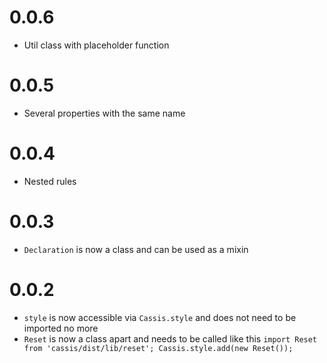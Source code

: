 # 0.0.6

- Util class with placeholder function

# 0.0.5

- Several properties with the same name

# 0.0.4

- Nested rules

# 0.0.3

- `Declaration` is now a class and can be used as a mixin

# 0.0.2

- `style` is now accessible via `Cassis.style` and does not need to be imported no more
- `Reset` is now a class apart and needs to be called like this `import Reset from 'cassis/dist/lib/reset'; Cassis.style.add(new Reset());`
